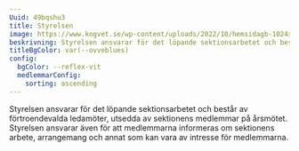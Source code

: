 ```yaml
---
Uuid: 49bqshu3
title: Styrelsen
image: https://www.kogvet.se/wp-content/uploads/2022/10/hemsidagb-1024x683.png
beskrivning: Styrelsen ansvarar för det löpande sektionsarbetet och består av förtroendevalda ledamöter, utsedda av sektionens medlemmar på årsmötet. Styrelsen ansvarar även för att medlemmarna informeras om sektionens arbete, arrangemang och annat som kan vara av intresse för medlemmarna.
titleBgColor: var(--ovveblues)
config:
  bgColor: --reflex-vit
  medlemmarConfig:
    sorting: ascending
---
```


Styrelsen ansvarar för det löpande sektionsarbetet och består av förtroendevalda ledamöter, utsedda av sektionens medlemmar på årsmötet. Styrelsen ansvarar även för att medlemmarna informeras om sektionens arbete, arrangemang och annat som kan vara av intresse för medlemmarna.

